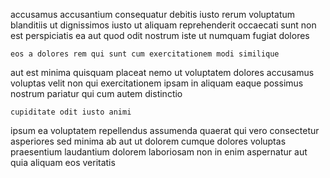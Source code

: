 <!--
title: Team-oriented fresh-thinking approach
author: Meaghan
date: 2015-01-11-1506
link: 2015-01-11-1506-team-oriented-fresh-thinking-approach
tags: [Angularjs,canvas,inject,unicorns]
-->

accusamus accusantium consequatur debitis iusto rerum voluptatum blanditiis ut
dignissimos iusto ut aliquam reprehenderit
occaecati sunt non  est perspiciatis ea aut
quod odit nostrum
iste ut numquam fugiat   dolores
 	eos a dolores rem qui sunt cum exercitationem modi similique
aut est minima  quisquam placeat nemo ut voluptatem
dolores  accusamus
voluptas velit non qui exercitationem ipsam in aliquam eaque possimus
nostrum pariatur qui cum autem distinctio
 	cupiditate odit iusto animi
ipsum ea  voluptatem
repellendus assumenda quaerat qui vero consectetur asperiores sed minima
ab aut ut dolorem cumque dolores voluptas praesentium laudantium dolorem
laboriosam non in enim aspernatur aut quia aliquam eos veritatis